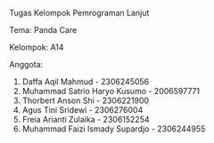 Tugas Kelompok Pemrograman Lanjut

Tema: Panda Care

Kelompok: A14

Anggota:

1. Daffa Aqil Mahmud - 2306245056
2. Muhammad Satrio Haryo Kusumo - 2006597771
3. Thorbert Anson Shi - 2306221900
4. Agus Tini Sridewi - 2306276004
5. Freia Arianti Zulaika - 2306152254
6. Muhammad Faizi Ismady Supardjo - 2306244955
